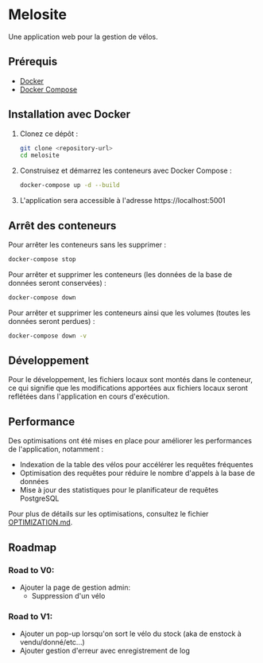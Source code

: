 # Melosite

Une application web pour la gestion de vélos.

## Prérequis

- [Docker](https://docs.docker.com/get-docker/)
- [Docker Compose](https://docs.docker.com/compose/install/)

## Installation avec Docker

1. Clonez ce dépôt :
   ```bash
   git clone <repository-url>
   cd melosite
   ```

2. Construisez et démarrez les conteneurs avec Docker Compose :
   ```bash
   docker-compose up -d --build
   ```

3. L'application sera accessible à l'adresse https://localhost:5001

## Arrêt des conteneurs

Pour arrêter les conteneurs sans les supprimer :
```bash
docker-compose stop
```

Pour arrêter et supprimer les conteneurs (les données de la base de données seront conservées) :
```bash
docker-compose down
```

Pour arrêter et supprimer les conteneurs ainsi que les volumes (toutes les données seront perdues) :
```bash
docker-compose down -v
```

## Développement

Pour le développement, les fichiers locaux sont montés dans le conteneur, ce qui signifie que les modifications apportées aux fichiers locaux seront reflétées dans l'application en cours d'exécution.

## Performance

Des optimisations ont été mises en place pour améliorer les performances de l'application, notamment :

- Indexation de la table des vélos pour accélérer les requêtes fréquentes
- Optimisation des requêtes pour réduire le nombre d'appels à la base de données
- Mise à jour des statistiques pour le planificateur de requêtes PostgreSQL

Pour plus de détails sur les optimisations, consultez le fichier [OPTIMIZATION.md](OPTIMIZATION.md).

## Roadmap

### Road to V0:
- Ajouter la page de gestion admin:
  - Suppression d'un vélo

### Road to V1:
- Ajouter un pop-up lorsqu'on sort le vélo du stock (aka de enstock à vendu/donné/etc...)
- Ajouter gestion d'erreur avec enregistrement de log
